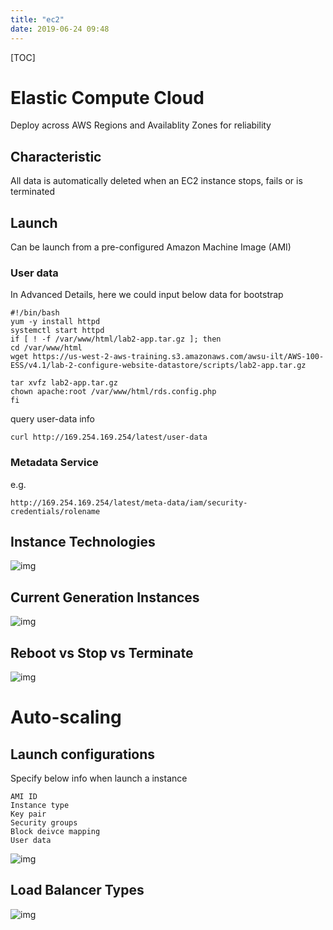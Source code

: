 ```yaml
---
title: "ec2"
date: 2019-06-24 09:48
---
```

[TOC]



# Elastic Compute Cloud

Deploy across AWS Regions and Availablity Zones for reliability



## Characteristic

All data is automatically deleted when an EC2 instance stops, fails or is terminated

## Launch 

Can be launch from a pre-configured Amazon Machine Image (AMI)



### User data

In Advanced Details, here we could input below data for bootstrap

```
#!/bin/bash
yum -y install httpd
systemctl start httpd 
if [ ! -f /var/www/html/lab2-app.tar.gz ]; then 
cd /var/www/html
wget https://us-west-2-aws-training.s3.amazonaws.com/awsu-ilt/AWS-100-ESS/v4.1/lab-2-configure-website-datastore/scripts/lab2-app.tar.gz

tar xvfz lab2-app.tar.gz
chown apache:root /var/www/html/rds.config.php
fi
```



query user-data info

```
curl http://169.254.169.254/latest/user-data
```



### Metadata Service

e.g.

```
http://169.254.169.254/latest/meta-data/iam/security-credentials/rolename
```





## Instance Technologies

![img](https://snag.gy/WReOKS.jpg)



## Current Generation Instances

![img](https://snag.gy/yG2A6Y.jpg)



## Reboot vs Stop vs Terminate 

![img](https://snag.gy/aubQM7.jpg)





# Auto-scaling



## Launch configurations

Specify below info when launch a instance

```
AMI ID
Instance type
Key pair
Security groups
Block deivce mapping
User data
```



![img](https://snag.gy/qIGpfX.jpg)



## Load Balancer Types

![img](https://snag.gy/Z2RNzQ.jpg)













